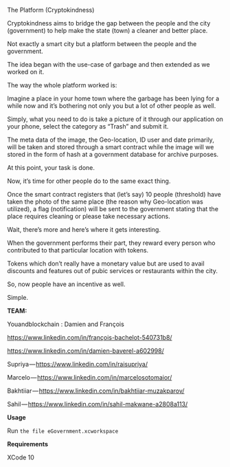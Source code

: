 The Platform (Cryptokindness)

Cryptokindness aims to bridge the gap between the people and the city (government) to help make the state (town) a cleaner and better place.

Not exactly a smart city but a platform between the people and the government.

The idea began with the use-case of garbage and then extended as we worked on it.

The way the whole platform worked is:

Imagine a place in your home town where the garbage has been lying for a while now and it’s bothering not only you but a lot of other people as well.

Simply, what you need to do is take a picture of it through our application on your phone, select the category as “Trash” and submit it.

The meta data of the image, the Geo-location, ID user and date primarily, will be taken and stored through a smart contract while the image will we stored in the form of hash at a government database for archive purposes.

At this point, your task is done.

Now, it’s time for other people do to the same exact thing.

Once the smart contract registers that (let’s say) 10 people (threshold) have taken the photo of the same place (the reason why Geo-location was utilized), a flag (notification) will be sent to the government stating that the place requires cleaning or please take necessary actions.

Wait, there’s more and here’s where it gets interesting.

When the government performs their part, they reward every person who contributed to that particular location with tokens.

Tokens which don’t really have a monetary value but are used to avail discounts and features out of pubic services or restaurants within the city.

So, now people have an incentive as well.

Simple.

**TEAM:**

Youandblockchain : Damien and François 

https://www.linkedin.com/in/françois-bachelot-540731b8/

https://www.linkedin.com/in/damien-baverel-a602998/

Supriya — https://www.linkedin.com/in/raisupriya/

Marcelo — https://www.linkedin.com/in/marcelosotomaior/

Bakhtiiar — https://www.linkedin.com/in/bakhtiiar-muzakparov/

Sahil — https://www.linkedin.com/in/sahil-makwane-a2808a113/


**Usage**

Run ```the file eGovernment.xcworkspace```

**Requirements**

XCode 10
